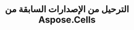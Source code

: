 ﻿---
title: الترحيل من الإصدارات السابقة من Aspose.Cells
type: docs
weight: 80
url: /ar/net/migrating-from-earlier-versions-of-aspose-cells/
---
